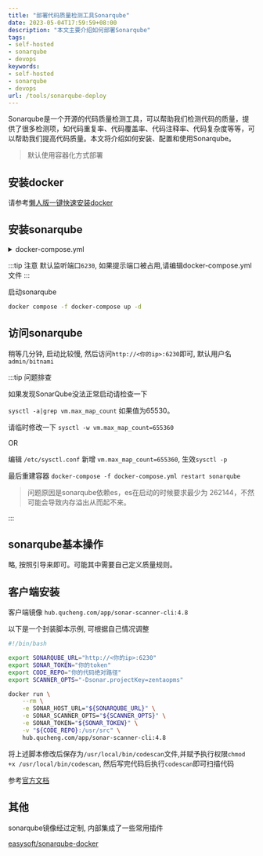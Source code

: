 ```yaml
---
title: "部署代码质量检测工具Sonarqube"
date: 2023-05-04T17:59:59+08:00
description: "本文主要介绍如何部署Sonarqube"
tags:
- self-hosted
- sonarqube
- devops
keywords:
- self-hosted
- sonarqube
- devops
url: /tools/sonarqube-deploy
---
```


Sonarqube是一个开源的代码质量检测工具，可以帮助我们检测代码的质量，提供了很多检测项，如代码重复率、代码覆盖率、代码注释率、代码复杂度等等，可以帮助我们提高代码质量。本文将介绍如何安装、配置和使用Sonarqube。

<!-- truncate -->

> 默认使用容器化方式部署

## 安装docker

请参考[懒人版一键快速安装docker](/posts/docker)

## 安装sonarqube

<details>
<summary>docker-compose.yml</summary>

```yaml title="docker-compose.yml"
version: '2'
services:
  postgresql:
    image: hub.qucheng.com/app/postgresql:15
    container_name: postgresql
    restart: always
    volumes:
      - 'postgresql_data:/bitnami/postgresql'
    environment:
      - ALLOW_EMPTY_PASSWORD=yes
      - POSTGRESQL_USERNAME=bn_sonarqube
      - POSTGRESQL_DATABASE=bitnami_sonarqube
  sonarqube:
    image: hub.qucheng.com/app/sonarqube:qc-r3-9.9.0
    container_name: sonarqube
    restart: always
    ports:
      - '6230:9000'
    volumes:
      - 'sonarqube_data:/bitnami/sonarqube'
    depends_on:
      - postgresql
    environment:
      - ALLOW_EMPTY_PASSWORD=yes
      - SONARQUBE_DATABASE_HOST=postgresql
      - SONARQUBE_DATABASE_PORT_NUMBER=5432
      - SONARQUBE_DATABASE_USER=bn_sonarqube
      - SONARQUBE_DATABASE_NAME=bitnami_sonarqube
      - BITNAMI_DEBUG=true
      - SONARQUBE_USERNAME=admin
      - SONARQUBE_PASSWORD=bitnami
volumes:
  postgresql_data:
    driver: local
  sonarqube_data:
    driver: local
```

</details>

:::tip 注意
默认监听端口`6230`, 如果提示端口被占用,请编辑docker-compose.yml文件
:::

启动sonarqube

```bash
docker compose -f docker-compose up -d
```

## 访问sonarqube

稍等几分钟, 启动比较慢, 然后访问`http://<你的ip>:6230`即可, 默认用户名`admin/bitnami`

:::tip 问题排查

如果发现SonarQube没法正常启动请检查一下

`sysctl -a|grep vm.max_map_count` 如果值为65530。

请临时修改一下 `sysctl -w vm.max_map_count=655360`

OR

编辑 `/etc/sysctl.conf` 新增 `vm.max_map_count=655360`, 生效`sysctl -p`

最后重建容器 `docker-compose -f docker-compose.yml restart sonarqube`

> 问题原因是sonarqube依赖es，es在启动的时候要求最少为 262144，不然可能会导致内存溢出从而起不来。

:::

## sonarqube基本操作

略, 按照引导来即可。可能其中需要自己定义质量规则。

## 客户端安装

客户端镜像 `hub.qucheng.com/app/sonar-scanner-cli:4.8`

以下是一个封装脚本示例, 可根据自己情况调整

```bash
#!/bin/bash

export SONARQUBE_URL="http://<你的ip>:6230"
export SONAR_TOKEN="你的token"
export CODE_REPO="你的代码绝对路径"
export SCANNER_OPTS="-Dsonar.projectKey=zentaopms"

docker run \
    --rm \
    -e SONAR_HOST_URL="${SONARQUBE_URL}" \
    -e SONAR_SCANNER_OPTS="${SCANNER_OPTS}" \
    -e SONAR_TOKEN="${SONAR_TOKEN}" \
    -v "${CODE_REPO}:/usr/src" \
    hub.qucheng.com/app/sonar-scanner-cli:4.8
```

将上述脚本修改后保存为`/usr/local/bin/codescan`文件,并赋予执行权限`chmod +x /usr/local/bin/codescan`, 然后写完代码后执行`codescan`即可扫描代码

参考[官方文档](https://docs.sonarqube.org/latest/analyzing-source-code/scanners/sonarscanner/)

## 其他

sonarqube镜像经过定制, 内部集成了一些常用插件

[easysoft/sonarqube-docker](https://github.com/quicklyon/sonarqube-docker)
